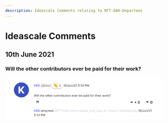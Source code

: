 ```yaml
---
description: Ideascale Comments relating to NFT-DAO-Departees
---
```


# Ideascale Comments

## 10th June 2021

### Will the other contributors ever be paid for their work?

![Will the other contributors ever be paid for their work?](../.gitbook/assets/2021-07-18-5-.png)

